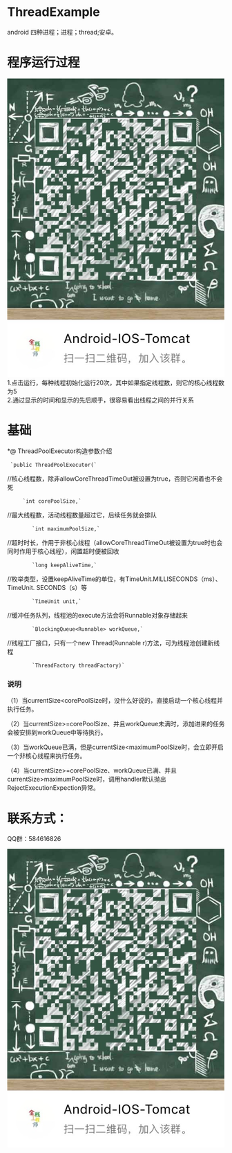 # ThreadExample
android 四种进程；进程；thread;安卓。

# 程序运行过程
![图](https://github.com/ALiSir/Resource/raw/master/Images/qq.JPG "实际运行图") </br>
 1.点击运行，每种线程初始化运行20次，其中如果指定线程数，则它的核心线程数为5 </br>
 2.通过显示的时间和显示的先后顺手，很容易看出线程之间的并行关系 </br>


# 基础

*@ ThreadPoolExecutor构造参数介绍

     `public ThreadPoolExecutor(`
    
//核心线程数，除非allowCoreThreadTimeOut被设置为true，否则它闲着也不会死

         `int corePoolSize,`
         
//最大线程数，活动线程数量超过它，后续任务就会排队

            `int maximumPoolSize,`
            
//超时时长，作用于非核心线程（allowCoreThreadTimeOut被设置为true时也会同时作用于核心线程），闲置超时便被回收

            `long keepAliveTime,`
            
//枚举类型，设置keepAliveTime的单位，有TimeUnit.MILLISECONDS（ms）、TimeUnit. SECONDS（s）等

            `TimeUnit unit,`
            
//缓冲任务队列，线程池的execute方法会将Runnable对象存储起来

            `BlockingQueue<Runnable> workQueue,`
            
//线程工厂接口，只有一个new Thread(Runnable r)方法，可为线程池创建新线程

            `ThreadFactory threadFactory)`

### 说明

（1）当currentSize<corePoolSize时，没什么好说的，直接启动一个核心线程并执行任务。

（2）当currentSize>=corePoolSize、并且workQueue未满时，添加进来的任务会被安排到workQueue中等待执行。

（3）当workQueue已满，但是currentSize<maximumPoolSize时，会立即开启一个非核心线程来执行任务。

（4）当currentSize>=corePoolSize、workQueue已满、并且currentSize>maximumPoolSize时，调用handler默认抛出RejectExecutionExpection异常。

# 联系方式：

QQ群：584616826
  
![QQ群](https://github.com/ALiSir/Resource/raw/master/Images/qq.JPG "扫一扫，加入QQ群！")
